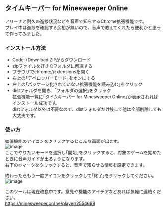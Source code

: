 ## タイムキーパー for Minesweeper Online

アリーナと耐久の進捗状況などを音声で知らせるChrome拡張機能です。  
プレイ中は進捗を確認する余裕が無いので、音声で教えてくれたら便利かと思って作ってみました。  

### インストール方法
- Code→Download ZIPからダウンロード  
- zipファイルを好きなフォルダに解凍する  
- ブラウザでchrome://extensionsを開く  
- 右上の｢デベロッパーモード｣をオンにする  
- 左上の｢パッケージ化されていない拡張機能を読み込む｣をクリック  
- distフォルダを開き、｢フォルダの選択｣をクリック  
拡張機能一覧に｢タイムキーパー for Minesweeper Online｣が表示されればインストール成功です。  
distフォルダ以外は不要なので、distフォルダだけ残して他は全部削除しても大丈夫です。  

### 使い方
拡張機能のアイコンをクリックするとこんな画面が出ます。  
![image](https://github.com/nagaogn/tkmine/assets/123641522/4c1d5a13-6079-42ac-bbf0-895f41af8242)  
ここでやりたいモードを選択し｢開始｣をクリックすると、対象のゲームを始めたときに音声ガイドが出るようになります。  
右下の⚙マークをクリックすると、音声で知らせる情報を設定できます。  

終わったらもう一度アイコンをクリックして｢終了｣をクリックしてください。  
![image](https://github.com/nagaogn/tkmine/assets/123641522/de0197e5-ee89-456e-83cb-30f73ff006cc)  

このツールは現在改良中です。意見や機能のアイデアなどあれば気軽に連絡ください。  
https://minesweeper.online/player/2554698  
